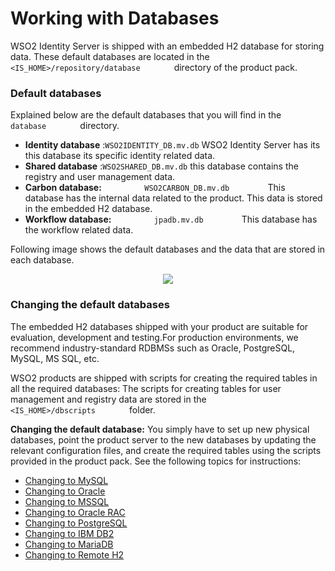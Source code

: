 # Working with Databases

WSO2 Identity Server is shipped with an embedded H2 database for storing
data. These default databases are located in the
`         <IS_HOME>/repository/database        ` directory of the
product pack.

### Default databases

Explained below are the default databases that you will find in the
`         database        ` directory.

-   **Identity database** :`WSO2IDENTITY_DB.mv.db` WSO2 Identity Server has its this database its specific identity 
    related data.
-   **Shared database** :`WSO2SHARED_DB.mv.db` this database contains the registry and
    user management data.
-   **Carbon database:** `          WSO2CARBON_DB.mv.db         ` This database has the 
    internal data related to the product. This data is stored in the embedded H2 database.
-   **Workflow database:** `          jpadb.mv.db         ` This database has the 
    workflow related data. 

Following image shows the default databases and the data that are stored in each database.
<div>
    <center>
        <img src="../../assets/img/administer/working-with-databases/default-database-structure.png">
    </center>
</div>

### Changing the default databases

The embedded H2 databases shipped with your product are suitable for evaluation,
development and testing.For production environments, we recommend industry-standard RDBMSs such as
Oracle, PostgreSQL, MySQL, MS SQL, etc.

WSO2 products are shipped with scripts for creating the required tables
in all the required databases: The scripts for creating tables for user
management and registry data are stored in the
`         <IS_HOME>/dbscripts        ` folder.

**Changing the default database:** You simply have to set up new
physical databases, point the product server to the new databases by
updating the relevant configuration files, and create the required
tables using the scripts provided in the product pack. See the following
topics for instructions:

-   [Changing to MySQL](../../setup/changing-to-mysql)
-   [Changing to Oracle](../../setup/changing-to-oracle)
-   [Changing to MSSQL](../../setup/changing-to-mssql)
-   [Changing to Oracle RAC](../../setup/changing-to-oracle-rac)
-   [Changing to PostgreSQL](../../setup/changing-to-postgresql)
-   [Changing to IBM DB2](../../setup/changing-to-ibm-db2)
-   [Changing to MariaDB](../../setup/changing-to-mariadb)
-   [Changing to Remote H2](../../setup/changing-to-remote-h2)